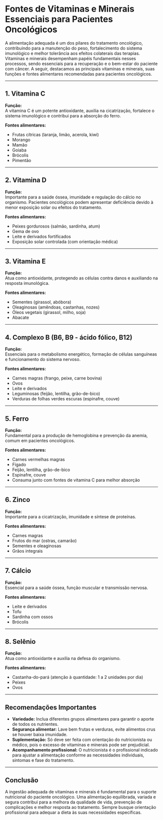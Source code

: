 
# Fontes de Vitaminas e Minerais Essenciais para Pacientes Oncológicos

A alimentação adequada é um dos pilares do tratamento oncológico, contribuindo para a manutenção do peso, fortalecimento do sistema imunológico e melhor tolerância aos efeitos colaterais das terapias. Vitaminas e minerais desempenham papéis fundamentais nesses processos, sendo essenciais para a recuperação e o bem-estar do paciente com câncer. A seguir, destacamos as principais vitaminas e minerais, suas funções e fontes alimentares recomendadas para pacientes oncológicos.

---

## 1. Vitamina C

**Função:**  
A vitamina C é um potente antioxidante, auxilia na cicatrização, fortalece o sistema imunológico e contribui para a absorção do ferro.

**Fontes alimentares:**  
- Frutas cítricas (laranja, limão, acerola, kiwi)
- Morango
- Mamão
- Goiaba
- Brócolis
- Pimentão

---

## 2. Vitamina D

**Função:**  
Importante para a saúde óssea, imunidade e regulação do cálcio no organismo. Pacientes oncológicos podem apresentar deficiência devido à menor exposição solar ou efeitos do tratamento.

**Fontes alimentares:**  
- Peixes gordurosos (salmão, sardinha, atum)
- Gema de ovo
- Leite e derivados fortificados
- Exposição solar controlada (com orientação médica)

---

## 3. Vitamina E

**Função:**  
Atua como antioxidante, protegendo as células contra danos e auxiliando na resposta imunológica.

**Fontes alimentares:**  
- Sementes (girassol, abóbora)
- Oleaginosas (amêndoas, castanhas, nozes)
- Óleos vegetais (girassol, milho, soja)
- Abacate

---

## 4. Complexo B (B6, B9 - ácido fólico, B12)

**Função:**  
Essenciais para o metabolismo energético, formação de células sanguíneas e funcionamento do sistema nervoso.

**Fontes alimentares:**  
- Carnes magras (frango, peixe, carne bovina)
- Ovos
- Leite e derivados
- Leguminosas (feijão, lentilha, grão-de-bico)
- Verduras de folhas verdes escuras (espinafre, couve)

---

## 5. Ferro

**Função:**  
Fundamental para a produção de hemoglobina e prevenção da anemia, comum em pacientes oncológicos.

**Fontes alimentares:**  
- Carnes vermelhas magras
- Fígado
- Feijão, lentilha, grão-de-bico
- Espinafre, couve
- Consuma junto com fontes de vitamina C para melhor absorção

---

## 6. Zinco

**Função:**  
Importante para a cicatrização, imunidade e síntese de proteínas.

**Fontes alimentares:**  
- Carnes magras
- Frutos do mar (ostras, camarão)
- Sementes e oleaginosas
- Grãos integrais

---

## 7. Cálcio

**Função:**  
Essencial para a saúde óssea, função muscular e transmissão nervosa.

**Fontes alimentares:**  
- Leite e derivados
- Tofu
- Sardinha com ossos
- Brócolis

---

## 8. Selênio

**Função:**  
Atua como antioxidante e auxilia na defesa do organismo.

**Fontes alimentares:**  
- Castanha-do-pará (atenção à quantidade: 1 a 2 unidades por dia)
- Peixes
- Ovos

---

## Recomendações Importantes

- **Variedade:** Inclua diferentes grupos alimentares para garantir o aporte de todos os nutrientes.
- **Segurança alimentar:** Lave bem frutas e verduras, evite alimentos crus se houver baixa imunidade.
- **Suplementação:** Só deve ser feita com orientação do nutricionista ou médico, pois o excesso de vitaminas e minerais pode ser prejudicial.
- **Acompanhamento profissional:** O nutricionista é o profissional indicado para ajustar a alimentação conforme as necessidades individuais, sintomas e fase do tratamento.

---

## Conclusão

A ingestão adequada de vitaminas e minerais é fundamental para o suporte nutricional do paciente oncológico. Uma alimentação equilibrada, variada e segura contribui para a melhora da qualidade de vida, prevenção de complicações e melhor resposta ao tratamento. Sempre busque orientação profissional para adequar a dieta às suas necessidades específicas.
```
